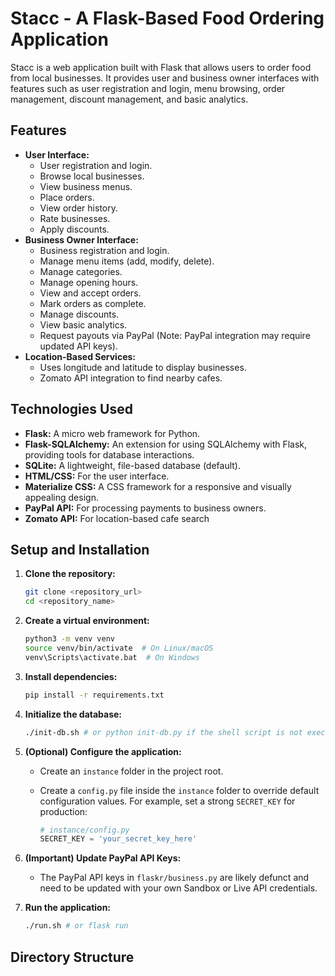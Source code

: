 # Stacc - A Flask-Based Food Ordering Application

Stacc is a web application built with Flask that allows users to order food from local businesses. It provides user and business owner interfaces with features such as user registration and login, menu browsing, order management, discount management, and basic analytics.

## Features

*   **User Interface:**
    *   User registration and login.
    *   Browse local businesses.
    *   View business menus.
    *   Place orders.
    *   View order history.
    *   Rate businesses.
    *   Apply discounts.
*   **Business Owner Interface:**
    *   Business registration and login.
    *   Manage menu items (add, modify, delete).
    *   Manage categories.
    *   Manage opening hours.
    *   View and accept orders.
    *   Mark orders as complete.
    *   Manage discounts.
    *   View basic analytics.
    *   Request payouts via PayPal (Note: PayPal integration may require updated API keys).
*   **Location-Based Services:**
    *   Uses longitude and latitude to display businesses.
    *   Zomato API integration to find nearby cafes.

## Technologies Used

*   **Flask:** A micro web framework for Python.
*   **Flask-SQLAlchemy:** An extension for using SQLAlchemy with Flask, providing tools for database interactions.
*   **SQLite:** A lightweight, file-based database (default).
*   **HTML/CSS:** For the user interface.
*   **Materialize CSS:** A CSS framework for a responsive and visually appealing design.
*   **PayPal API:** For processing payments to business owners.
*   **Zomato API:** For location-based cafe search

## Setup and Installation

1.  **Clone the repository:**

    ```bash
    git clone <repository_url>
    cd <repository_name>
    ```

2.  **Create a virtual environment:**

    ```bash
    python3 -m venv venv
    source venv/bin/activate  # On Linux/macOS
    venv\Scripts\activate.bat  # On Windows
    ```

3.  **Install dependencies:**

    ```bash
    pip install -r requirements.txt
    ```

4.  **Initialize the database:**

    ```bash
    ./init-db.sh # or python init-db.py if the shell script is not executable
    ```

5.  **(Optional) Configure the application:**

    *   Create an `instance` folder in the project root.
    *   Create a `config.py` file inside the `instance` folder to override default configuration values. For example, set a strong `SECRET_KEY` for production:

        ```python
        # instance/config.py
        SECRET_KEY = 'your_secret_key_here'
        ```

6.  **(Important) Update PayPal API Keys:**

    *   The PayPal API keys in `flaskr/business.py` are likely defunct and need to be updated with your own Sandbox or Live API credentials.

7.  **Run the application:**

    ```bash
    ./run.sh # or flask run
    ```

## Directory Structure
